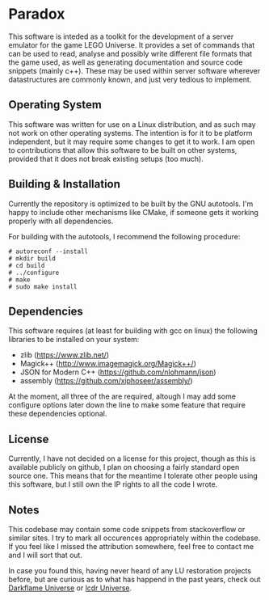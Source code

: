 # Paradox
This software is inteded as a toolkit for the development of
a server emulator for the game LEGO Universe. It provides a set
of commands that can be used to read, analyse and possibly write
different file formats that the game used, as well as generating
documentation and source code snippets (mainly c++). These may be
used within server software wherever datastructures are commonly
known, and just very tedious to implement.

## Operating System
This software was written for use on a Linux distribution, and
as such may not work on other operating systems. The intention
is for it to be platform independent, but it may require some
changes to get it to work. I am open to contributions that allow
this software to be built on other systems, provided that it does
not break existing setups (too much).

## Building & Installation
Currently the repository is optimized to be built by the GNU
autotools. I'm happy to include other mechanisms like CMake,
if someone gets it working properly with all dependencies.

For building with the autotools, I recommend the following procedure:

```
# autoreconf --install
# mkdir build
# cd build
# ../configure
# make
# sudo make install
```

## Dependencies

This software requires (at least for building with gcc on linux) the
following libraries to be installed on your system:

* zlib (https://www.zlib.net/)
* Magick++ (http://www.imagemagick.org/Magick++/)
* JSON for Modern C++ (https://github.com/nlohmann/json)
* assembly (https://github.com/xiphoseer/assembly/)

At the moment, all three of the are required, altough I may add
some configure options later down the line to make some feature
that require these dependencies optional.

## License

Currently, I have not decided on a license for this project,
though as this is available publicly on github, I plan on choosing
a fairly standard open source one. This means that for the meantime
I tolerate other people using this software, but I still own the
IP rights to all the code I wrote.

## Notes

This codebase may contain some code snippets from stackoverflow
or similar sites. I try to mark all occurences appropriately within
the codebase. If you feel like I missed the attribution somewhere,
feel free to contact me and I will sort that out.

In case you found this, having never heard of any LU restoration
projects before, but are curious as to what has happend in the past years,
check out [Darkflame Universe](https://darkflameuniverse.org) or
[lcdr Universe](https://lcdruniverse.org).
